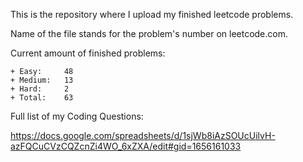 This is the repository where I upload my finished leetcode problems. 

Name of the file stands for the problem's number on leetcode.com. 

Current amount of finished problems:

    + Easy:     48
    + Medium:   13
    + Hard:     2
    + Total:    63

Full list of my Coding Questions:

https://docs.google.com/spreadsheets/d/1sjWb8iAzSOUcUilvH-azFQCuCVzCQZcnZi4WO_6xZXA/edit#gid=1656161033
